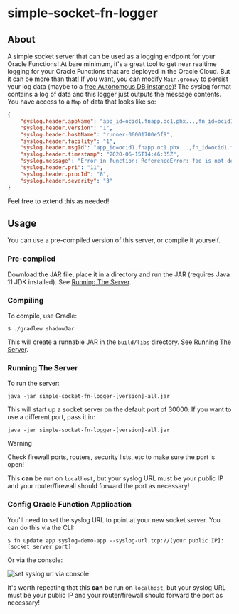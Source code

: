 # simple-socket-fn-logger

## About

A simple socket server that can be used as a logging endpoint for your Oracle Functions! At bare minimum, it's a great tool to get near realtime logging for your Oracle Functions that are deployed in the Oracle Cloud. But it can be more than that! If you want, you can modify `Main.groovy` to persist your log data (maybe to a [free Autonomous DB instance](https://oracle.com/cloud/free))! The syslog format contains a log of data and this logger just outputs the message contents. You have access to a `Map` of data that looks like so:

```json
{
    "syslog.header.appName": "app_id=ocid1.fnapp.oc1.phx...,fn_id=ocid1.fnfunc.oc1.phx...",
    "syslog.header.version": "1",
    "syslog.header.hostName": "runner-00001700e5f9",
    "syslog.header.facility": "1",
    "syslog.header.msgId": "app_id=ocid1.fnapp.oc1.phx...,fn_id=ocid1.fnfunc.oc1.phx...",
    "syslog.header.timestamp": "2020-06-15T14:46:35Z",
    "syslog.message": "Error in function: ReferenceError: foo is not defined",
    "syslog.header.pri": "11",
    "syslog.header.procId": "8",
    "syslog.header.severity": "3"
}
```

Feel free to extend this as needed!

## Usage

You can use a pre-compiled version of this server, or compile it yourself.  

### Pre-compiled

Download the JAR file, place it in a directory and run the JAR (requires Java 11 JDK installed). See [Running The Server](#running-the-server).

### Compiling

To compile, use Gradle:

```shell script
$ ./gradlew shadowJar
```

This will create a runnable JAR in the `build/libs` directory.  See [Running The Server](#running-the-server).

### Running The Server

To run the server:

```shell script
java -jar simple-socket-fn-logger-[version]-all.jar
```

This will start up a socket server on the default port of 30000. If you want to use a different port, pass it in:

```shell script
java -jar simple-socket-fn-logger-[version]-all.jar
```

>[!WARNING]
>Check firewall ports, routers, security lists, etc to make sure the port is open! 

This **can** be run on `localhost`, but your syslog URL must be your public IP and your router/firewall should forward the port as necessary!

### Config Oracle Function Application

You'll need to set the syslog URL to point at your new socket server. You can do this via the CLI:

```shell script
$ fn update app syslog-demo-app --syslog-url tcp://[your public IP]:[socket server port]
```

Or via the console:

![set syslog url via console](https://objectstorage.us-phoenix-1.oraclecloud.com/n/toddrsharp/b/readme-assets/o/2020-06-15_10-58-38.png)

It's worth repeating that this **can** be run on `localhost`, but your syslog URL must be your public IP and your router/firewall should forward the port as necessary!

